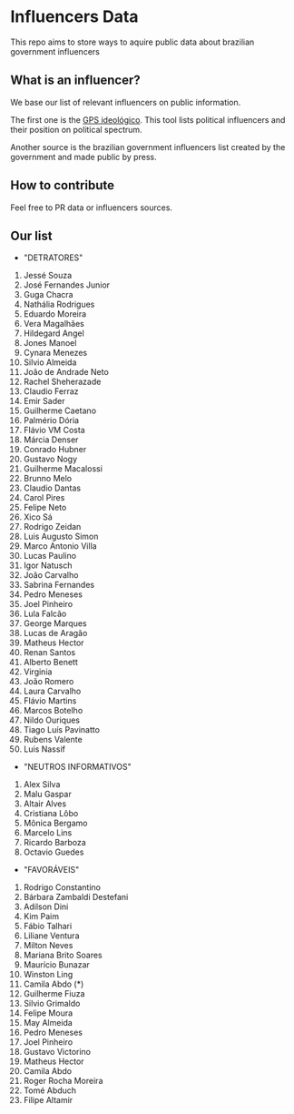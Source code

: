 # Influencers Data

This repo aims to store ways to aquire public data about brazilian government influencers

## What is an influencer?

We base our list of relevant influencers on public information. 

The first one is the [GPS ideológico](https://temas.folha.uol.com.br/gps-ideologico/reta-ideologica-2020/a-posicao-ideologica-de-1-8-mil-influenciadores-no-twitter-em-2020.shtml). This tool lists political influencers and their position on political spectrum.

Another source is the brazilian government influencers list created by the government and made public by press. 

## How to contribute

Feel free to PR data or influencers sources.

## Our list


* "DETRATORES"
1.  Jessé Souza
1.  José Fernandes Junior
1.  Guga Chacra
1.  Nathália Rodrigues
1.  Eduardo Moreira
1.  Vera Magalhães
1.  Hildegard Angel
1.  Jones Manoel
1.  Cynara Menezes
1.  Silvio Almeida
1.  João de Andrade Neto
1.  Rachel Sheherazade
1.  Claudio Ferraz
1.  Emir Sader
1.  Guilherme Caetano
1.  Palmério Dória
1.  Flávio VM Costa
1.  Márcia Denser
1.  Conrado Hubner
1.  Gustavo Nogy
1.  Guilherme Macalossi
1.  Brunno Melo
1.  Claudio Dantas
1.  Carol Pires
1.  Felipe Neto
1.  Xico Sá
1.  Rodrigo Zeidan
1.  Luis Augusto Simon
1.  Marco Antonio Villa
1.  Lucas Paulino
1.  Igor Natusch
1.  João Carvalho
1.  Sabrina Fernandes
1.  Pedro Meneses
1.  Joel Pinheiro
1.  Lula Falcão
1.  George Marques
1.  Lucas de Aragão
1.  Matheus Hector
1.  Renan Santos
1.  Alberto Benett
1.  Virginia
1.  João Romero
1.  Laura Carvalho
1.  Flávio Martins
1.  Marcos Botelho
1.  Nildo Ouriques
1.  Tiago Luís Pavinatto
1.  Rubens Valente
1.  Luis Nassif

* "NEUTROS INFORMATIVOS"
1.  Alex Silva
1.  Malu Gaspar
1.  Altair Alves
1.  Cristiana Lôbo
1.  Mônica Bergamo
1.  Marcelo Lins
1.  Ricardo Barboza
1.  Octavio Guedes

* "FAVORÁVEIS"
1.  Rodrigo Constantino
1.  Bárbara Zambaldi Destefani
1.  Adilson Dini
1.  Kim Paim
1.  Fábio Talhari
1.  Liliane Ventura
1.  Milton Neves
1.  Mariana Brito Soares
1.  Maurício Bunazar
1.  Winston Ling
1.  Camila Abdo (*)
1.  Guilherme Fiuza
1.  Silvio Grimaldo
1.  Felipe Moura
1.  May Almeida
1.  Pedro Meneses
1.  Joel Pinheiro
1.  Gustavo Victorino
1.  Matheus Hector
1.  Camila Abdo
1.  Roger Rocha Moreira
1.  Tomé Abduch
1.  Filipe Altamir
